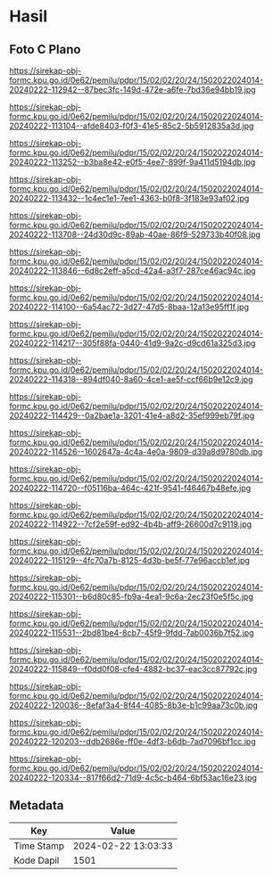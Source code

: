 # Hasil

## Foto C Plano

https://sirekap-obj-formc.kpu.go.id/0e62/pemilu/pdpr/15/02/02/20/24/1502022024014-20240222-112942--87bec3fc-149d-472e-a6fe-7bd36e94bb19.jpg

https://sirekap-obj-formc.kpu.go.id/0e62/pemilu/pdpr/15/02/02/20/24/1502022024014-20240222-113104--afde8403-f0f3-41e5-85c2-5b5912835a3d.jpg

https://sirekap-obj-formc.kpu.go.id/0e62/pemilu/pdpr/15/02/02/20/24/1502022024014-20240222-113252--b3ba8e42-e0f5-4ee7-899f-9a411d5194db.jpg

https://sirekap-obj-formc.kpu.go.id/0e62/pemilu/pdpr/15/02/02/20/24/1502022024014-20240222-113432--1c4ec1e1-7ee1-4363-b0f8-3f183e93af02.jpg

https://sirekap-obj-formc.kpu.go.id/0e62/pemilu/pdpr/15/02/02/20/24/1502022024014-20240222-113708--24d30d9c-89ab-40ae-86f9-529733b40f08.jpg

https://sirekap-obj-formc.kpu.go.id/0e62/pemilu/pdpr/15/02/02/20/24/1502022024014-20240222-113846--6d8c2eff-a5cd-42a4-a3f7-287ce46ac94c.jpg

https://sirekap-obj-formc.kpu.go.id/0e62/pemilu/pdpr/15/02/02/20/24/1502022024014-20240222-114100--6a54ac72-3d27-47d5-8baa-12a13e95ff1f.jpg

https://sirekap-obj-formc.kpu.go.id/0e62/pemilu/pdpr/15/02/02/20/24/1502022024014-20240222-114217--305f88fa-0440-41d9-9a2c-d9cd61a325d3.jpg

https://sirekap-obj-formc.kpu.go.id/0e62/pemilu/pdpr/15/02/02/20/24/1502022024014-20240222-114318--894df040-8a60-4ce1-ae5f-ccf66b9e12c9.jpg

https://sirekap-obj-formc.kpu.go.id/0e62/pemilu/pdpr/15/02/02/20/24/1502022024014-20240222-114429--0a2bae1a-3201-41e4-a8d2-35ef999eb79f.jpg

https://sirekap-obj-formc.kpu.go.id/0e62/pemilu/pdpr/15/02/02/20/24/1502022024014-20240222-114526--1602647a-4c4a-4e0a-9809-d39a8d9780db.jpg

https://sirekap-obj-formc.kpu.go.id/0e62/pemilu/pdpr/15/02/02/20/24/1502022024014-20240222-114720--f05116ba-464c-421f-9541-f46467b48efe.jpg

https://sirekap-obj-formc.kpu.go.id/0e62/pemilu/pdpr/15/02/02/20/24/1502022024014-20240222-114922--7cf2e59f-ed92-4b4b-aff9-26600d7c9119.jpg

https://sirekap-obj-formc.kpu.go.id/0e62/pemilu/pdpr/15/02/02/20/24/1502022024014-20240222-115129--4fc70a7b-8125-4d3b-be5f-77e96accb1ef.jpg

https://sirekap-obj-formc.kpu.go.id/0e62/pemilu/pdpr/15/02/02/20/24/1502022024014-20240222-115301--b6d80c85-fb9a-4ea1-9c6a-2ec23f0e5f5c.jpg

https://sirekap-obj-formc.kpu.go.id/0e62/pemilu/pdpr/15/02/02/20/24/1502022024014-20240222-115531--2bd81be4-8cb7-45f9-9fdd-7ab0036b7f52.jpg

https://sirekap-obj-formc.kpu.go.id/0e62/pemilu/pdpr/15/02/02/20/24/1502022024014-20240222-115849--f0dd0f08-cfe4-4882-bc37-eac3cc87792c.jpg

https://sirekap-obj-formc.kpu.go.id/0e62/pemilu/pdpr/15/02/02/20/24/1502022024014-20240222-120036--8efaf3a4-8f44-4085-8b3e-b1c99aa73c0b.jpg

https://sirekap-obj-formc.kpu.go.id/0e62/pemilu/pdpr/15/02/02/20/24/1502022024014-20240222-120203--ddb2686e-ff0e-4df3-b6db-7ad7096bf1cc.jpg

https://sirekap-obj-formc.kpu.go.id/0e62/pemilu/pdpr/15/02/02/20/24/1502022024014-20240222-120334--817f66d2-71d9-4c5c-b464-6bf53ac16e23.jpg


## Metadata

| Key        | Value               |
| ---------- | ------------------- |
| Time Stamp | 2024-02-22 13:03:33 |
| Kode Dapil | 1501                |



